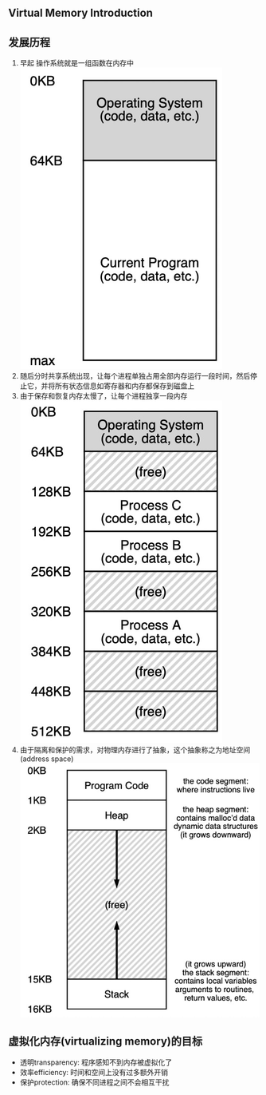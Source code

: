 Virtual Memory Introduction
----

## 发展历程


1. 早起 操作系统就是一组函数在内存中
![vm1](../picture/vm_1.jpg)
2. 随后分时共享系统出现，让每个进程单独占用全部内存运行一段时间，然后停止它，并将所有状态信息如寄存器和内存都保存到磁盘上
3. 由于保存和恢复内存太慢了，让每个进程独享一段内存
![vm3](../picture/vm3.jpg)
4. 由于隔离和保护的需求，对物理内存进行了抽象，这个抽象称之为地址空间(address space)
![vm4](../picture/vm4.jpg)


## 虚拟化内存(virtualizing memory)的目标


- 透明transparency: 程序感知不到内存被虚拟化了
- 效率efficiency: 时间和空间上没有过多额外开销
- 保护protection: 确保不同进程之间不会相互干扰